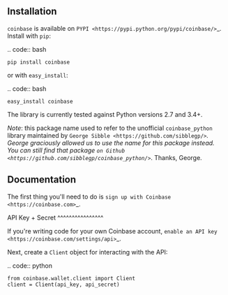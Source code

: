 Installation
------------

``coinbase`` is available on `PYPI <https://pypi.python.org/pypi/coinbase/>`_.
Install with ``pip``:

.. code:: bash

    pip install coinbase

or with ``easy_install``:

.. code:: bash

    easy_install coinbase

The library is currently tested against Python versions 2.7 and 3.4+.

*Note*: this package name used to refer to the unofficial `coinbase_python`
library maintained by `George Sibble <https://github.com/sibblegp/>`_.
George graciously allowed us to use the name for this package instead. You can
still find that package `on Github <https://github.com/sibblegp/coinbase_python/>`_.
Thanks, George.

Documentation
-------------

The first thing you'll need to do is `sign up with Coinbase <https://coinbase.com>`_.

API Key + Secret
^^^^^^^^^^^^^^^^

If you're writing code for your own Coinbase account, `enable an API key <https://coinbase.com/settings/api>`_.

Next, create a ``Client`` object for interacting with the API:

.. code:: python

    from coinbase.wallet.client import Client
    client = Client(api_key, api_secret)
